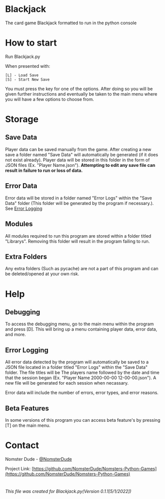 # Blackjack
The card game Blackjack formatted to run in the python console

# How to start

Run Blackjack.py

When presented with:
```
[L] - Load Save
[S] - Start New Save
```
You must press the key for one of the options. After doing so you will be given further instructions and eventually be taken to the main menu where you will have a few options to choose from.

# Storage

## Save Data

Player data can be saved manually from the game. After creating a new save a folder named "Save Data" will automatically be generated (if it does not exist already). Player data will be stored in this folder in the form of JSON files (Ex. "Player Name.json"). **Attempting to edit any save file can result in failure to run or loss of data.**

## Error Data

Error data will be stored in a folder named "Error Logs" within the "Save Data" folder (This folder will be generated by the program if necessary.). See [Error Logging](#Error-Logging)

## Modules 

All modules required to run this program are stored within a folder titled "Librarys". Removing this folder will result in the program failing to run.

## Extra Folders

Any extra folders (Such as pycache) are not a part of this program and can be deleted/opened at your own risk.

# Help

## Debugging

To access the debugging menu, go to the main menu within the program and press [D]. This will bring up a menu containing player data, error data, and more.

## Error Logging

All error data detected by the program will automatically be saved to a JSON file located in a folder titled "Error Logs" within the "Save Data" folder. The file titles will be The players name followed by the date and time that the session began (Ex. "Player Name 2000-00-00 12-00-00.json"). A new file will be generated for each session when necassary.

Error data will include the number of errors, error types, and error reasons.

## Beta Features

In some versions of this program you can access beta feature's by pressing [T] on the main menu.

# Contact
Nomster Dude - [@NomsterDude](https://twitter.com/NomsterDude)

Project Link: [https://github.com/NomsterDude/Nomsters-Python-Games](https://github.com/NomsterDude/Nomsters-Python-Games)

#

###### This file was created for Blackjack.py(Version 0.1.1[5/1/2022])
